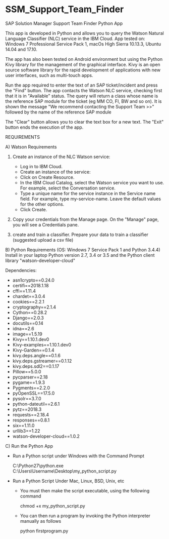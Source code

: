 # SSM_Support_Team_Finder
SAP Solution Manager Support Team Finder Python App

This app is developed in Python and allows you to query the Watson Natural Language Classifier (NLC) service in the IBM Cloud.
App tested on: Windows 7 Professional Service Pack 1, macOs High Sierra 10.13.3, Ubuntu 14.04 and 17.10. 

The app has also been tested on Android environment but using the Python Kivy library for the management of the graphical interface. Kivy is an open source software library for the rapid development of applications with new user interfaces, such as multi-touch apps.

Run the app required to enter the text of an SAP ticket/incident and press the "Find" button.
The app contacts the Watson NLC service, checking first that it is in "Available" status. The query will return a class whose name is the reference SAP module for the ticket (eg MM CO, FI, BW and so on).
It is shown the message "We recommend contacting the Support Team >>" followed by the name of the reference SAP module

The "Clear" button allows you to clear the text box for a new text.
The "Exit" button ends the execution of the app.

REQUIREMENTS

A) Watson Requirements

1) Create an instance of the NLC Watson service:

   * Log in to IBM Cloud.
   * Create an instance of the service:
   * Click on Create Resource.
   * In the IBM Cloud Catalog, select the Watson service you want to use. For example, select the Conversation service.
   * Type a unique name for the service instance in the Service name field. For example, type my-service-name. Leave the default
        values for the other options.
   * Click Create.
2) Copy your credentials from the Manage page. On the "Manage" page, you will see a Credentials pane.
3) create and train a classifier. Prepare your data to train a classifier (suggested upload a csv file)

B) Python Requirements (OS: Windows 7 Service Pack 1 and Python 3.4.4)
   Install in your laptop Python version 2.7, 3.4 or 3.5 and the Python client library "watson-developer-cloud"

   Dependencies:   
   *    asn1crypto==0.24.0
   *    certifi==2018.1.18
   *    cffi==1.11.4
   *    chardet==3.0.4
   *    cookies==2.2.1
   *    cryptography==2.1.4
   *    Cython==0.28.2
   *    Django==2.0.3
   *    docutils==0.14
   *    idna==2.6
   *    image==1.5.19
   *    Kivy==1.10.1.dev0
   *    Kivy-examples==1.10.1.dev0
   *    Kivy-Garden==0.1.4
   *    kivy.deps.angle==0.1.6
   *    kivy.deps.gstreamer==0.1.12
   *    kivy.deps.sdl2==0.1.17
   *    Pillow==5.0.0
   *    pycparser==2.18
   *    pygame==1.9.3
   *    Pygments==2.2.0
   *    pyOpenSSL==17.5.0
   *    pysolr==3.7.0
   *    python-dateutil==2.6.1
   *    pytz==2018.3
   *    requests==2.18.4
   *    responses==0.8.1
   *    six==1.11.0
   *    urllib3==1.22
   *    watson-developer-cloud==1.0.2
   
C) Run the Python App

   * Run a Python script under Windows with the Command Prompt
   
     C:\Python27\python.exe C:\Users\Username\Desktop\my_python_script.py
   
   * Run a Python Script Under Mac, Linux, BSD, Unix, etc
     - You must then make the script executable, using the following command
       
       chmod +x my_python_script.py
     
     - You can then run a program by invoking the Python interpreter manually as follows
       
       python firstprogram.py


   




